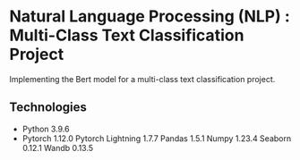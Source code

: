# Natural Language Processing (NLP) : Multi-Class Text Classification Project

Implementing the Bert model for a multi-class text classification project. 


## Technologies
- Python 3.9.6
- Pytorch 1.12.0
Pytorch Lightning 1.7.7
Pandas 1.5.1
Numpy 1.23.4
Seaborn 0.12.1
Wandb 0.13.5
